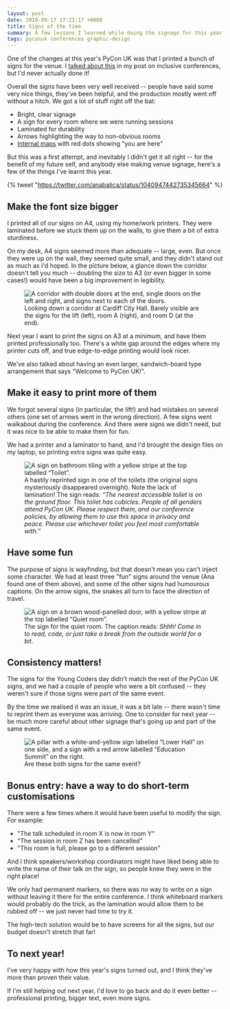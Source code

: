 ```yaml
---
layout: post
date: 2018-09-17 17:21:17 +0000
title: Signs of the time
summary: A few lessons I learned while doing the signage for this year's PyCon UK.
tags: pyconuk conferences graphic-design
---
```


One of the changes at this year's PyCon UK was that I printed a bunch of signs for the venue.
I [talked about this][inclusivity] in my post on inclusive conferences, but I'd never actually done it!

Overall the signs have been very well received -- people have said some very nice things, they've been helpful, and the production mostly went off without a hitch.
We got a lot of stuff right off the bat:

*   Bright, clear signage
*   A sign for every room where we were running sessions
*   Laminated for durability
*   Arrows highlighting the way to non-obvious rooms
*   [Internal maps](/2018/08/maps-for-pyconuk/) with red dots showing "you are here"

But this was a first attempt, and inevitably I didn't get it all right -- for the benefit of my future self, and anybody else making venue signage, here's a few of the things I've learnt this year.

{% tweet "https://twitter.com/anabalica/status/1040947442735345664" %}

[inclusivity]: https://alexwlchan.net/2018/08/inclusive-conferences/#clear-internal-signage



## Make the font size bigger

I printed all of our signs on A4, using my home/work printers.
They were laminated before we stuck them up on the walls, to give them a bit of extra sturdiness.

On my desk, A4 signs seemed more than adequate -- large, even.
But once they were up on the wall, they seemed quite small, and they didn't stand out as much as I'd hoped.
In the picture below, a glance down the corridor doesn't tell you much -- doubling the size to A3 (or even bigger in some cases!) would have been a big improvement in legibility.

<figure>
  <img src="/images/2018/corridor-signs.jpg" alt="A corridor with double doors at the end, single doors on the left and right, and signs next to each of the doors.">
  <figcaption>
    Looking down a corridor at Cardiff City Hall.
    Barely visible are the signs for the lift (left), room A (right), and room D (at the end).
  </figcaption>
</figure>

Next year I want to print the signs on A3 at a minimum, and have them printed professionally too.
There's a white gap around the edges where my printer cuts off, and true edge-to-edge printing would look nicer.

We've also talked about having an even larger, sandwich-board type arrangement that says "Welcome to PyCon UK!".



## Make it easy to print more of them

We forgot several signs (in particular, the lift!) and had mistakes on several others (one set of arrows went in the wrong direction).
A few signs went walkabout during the conference.
And there were signs we didn't need, but it was nice to be able to make them for fun.

We had a printer and a laminator to hand, and I'd brought the design files on my laptop, so printing extra signs was quite easy.

<figure style="max-width: 550px;">
  <img src="/images/2018/toilet-signs.jpg" alt="A sign on bathroom tiling with a yellow stripe at the top labelled “Toilet”.">
  <figcaption>
    A hastily reprinted sign in one of the toilets (the original signs mysteriously disappeared overnight).
    Note the lack of lamination!
    The sign reads: <em>&ldquo;The nearest accessible toilet is on the ground floor.
    This toilet has cubicles.
    People of all genders attend PyCon UK.
    Please respect them, and our conference policies, by allowing them to use this space in privacy and peace.
    Please use whichever toilet you feel most comfortable with.&rdquo;</em>
  </figcaption>
</figure>



## Have some fun

The purpose of signs is wayfinding, but that doesn't mean you can't inject some character.
We had at least three "fun" signs around the venue (Ana found one of them above), and some of the other signs had humourous captions.
On the arrow signs, the snakes all turn to face the direction of travel.

<figure style="max-width: 550px;">
  <img src="/images/2018/quiet-room-signs.jpg" alt="A sign on a brown wood-panelled door, with a yellow stripe at the top labelled “Quiet room”.">
  <figcaption>
    The sign for the quiet room.
    The caption reads: <em>Shhh! Come in to read, code, or just take a break from the outside world for a bit</em>.
  </figcaption>
</figure>



## Consistency matters!

The signs for the Young Coders day didn't match the rest of the PyCon UK signs, and we had a couple of people who were a bit confused -- they weren't sure if those signs were part of the same event.

By the time we realised it was an issue, it was a bit late -- there wasn't time to reprint them as everyone was arriving.
One to consider for next year -- be much more careful about other signage that's going up and part of the same event.

<figure style="max-width: 500px;">
  <img src="/images/2018/mismatched-signs.jpg" alt="A pillar with a white-and-yellow sign labelled “Lower Hall” on one side, and a sign with a red arrow labelled “Education Summit” on the right.">
  <figcaption>
    Are these both signs for the same event?
  </figcaption>
</figure>



## Bonus entry: have a way to do short-term customisations

There were a few times where it would have been useful to modify the sign.
For example:

*   "The talk scheduled in room X is now in room Y"
*   "The session in room Z has been cancelled"
*   "This room is full, please go to a different session"

And I think speakers/workshop coordinators might have liked being able to write the name of their talk on the sign, so people knew they were in the right place!

We only had permanent markers, so there was no way to write on a sign without leaving it there for the entire conference.
I think whiteboard markers would probably do the trick, as the lamination would allow them to be rubbed off -- we just never had time to try it.

The high-tech solution would be to have screens for all the signs, but our budget doesn't stretch that far!



## To next year!

I've very happy with how this year's signs turned out, and I think they've more than proven their value.

If I'm still helping out next year, I'd love to go back and do it even better -- professional printing, bigger text, even more signs.
